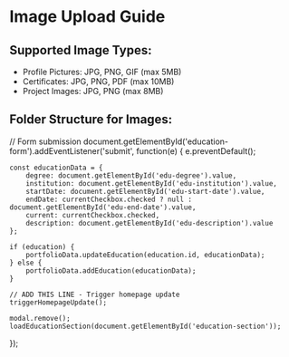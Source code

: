 # Image Upload Guide

## Supported Image Types:
- Profile Pictures: JPG, PNG, GIF (max 5MB)
- Certificates: JPG, PNG, PDF (max 10MB)
- Project Images: JPG, PNG (max 8MB)

## Folder Structure for Images:



// Form submission
document.getElementById('education-form').addEventListener('submit', function(e) {
    e.preventDefault();
    
    const educationData = {
        degree: document.getElementById('edu-degree').value,
        institution: document.getElementById('edu-institution').value,
        startDate: document.getElementById('edu-start-date').value,
        endDate: currentCheckbox.checked ? null : document.getElementById('edu-end-date').value,
        current: currentCheckbox.checked,
        description: document.getElementById('edu-description').value
    };
    
    if (education) {
        portfolioData.updateEducation(education.id, educationData);
    } else {
        portfolioData.addEducation(educationData);
    }
    
    // ADD THIS LINE - Trigger homepage update
    triggerHomepageUpdate();
    
    modal.remove();
    loadEducationSection(document.getElementById('education-section'));
});